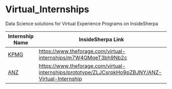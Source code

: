 # Virtual_Internships
Data Science solutions for Virtual Experience Programs on InsideSherpa

Internship Name                                                                                           |  InsideSherpa Link
-----------------                                                                                    |--------------------------------------------------------------------------
[KPMG](https://github.com/AparGarg99/BI-Bot/blob/master/Modified%20Dataset.ipynb)  | https://www.theforage.com/virtual-internships/m7W4GMqeT3bh9Nb2c
[ANZ](https://github.com/AparGarg99/BI-Bot/blob/master/Training%20spaCy.ipynb)      | https://www.theforage.com/virtual-internships/prototype/ZLJCsrpkHo9pZBJNY/ANZ-Virtual-Internship
